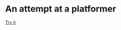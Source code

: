 An attempt at a platformer
==========================

[Try it](http://nicmendoza.github.io/small-platformer)

